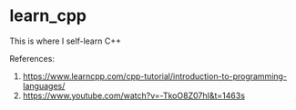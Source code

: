 # learn_cpp
This is where I self-learn C++

References:

1. https://www.learncpp.com/cpp-tutorial/introduction-to-programming-languages/
2. https://www.youtube.com/watch?v=-TkoO8Z07hI&t=1463s